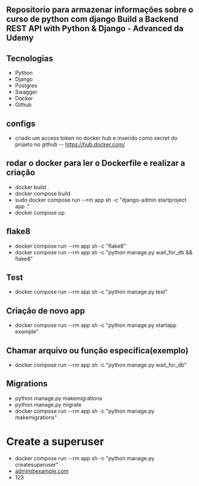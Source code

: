 ## Repositorio para armazenar informações sobre o curso de python com django Build a Backend REST API with Python & Django - Advanced da Udemy

## Tecnologias
- Python
- Django
- Postgres
- Swagger
- Docker
- Github

## configs
- criado um access token no docker hub e inserido como secret do projeto no github
-- https://hub.docker.com/

## rodar o docker para ler o Dockerfile e realizar a criação
- docker build .
- docker compose build
- sudo docker compose run --rm app sh -c  "django-admin startproject app ."
- docker compose up
## flake8
- docker compose run --rm app sh -c "flake8"
- docker compose run --rm app sh -c "python manage.py wait_for_db && flake8"
## Test
- docker compose run --rm app sh -c "python manage.py test"

## Criação de novo app
- docker compose run --rm app sh -c "python manage.py startapp example"

## Chamar arquivo ou função especifica(exemplo)
- docker compose run --rm app sh -c "python manage.py wait_for_db"

## Migrations
- python manage.py makemigrations
- python manage.py migrate
- docker compose run --rm app sh -c "python manage.py makemigrations"

# Create a superuser
- docker compose run --rm app sh -c "python manage.py createsuperuser"
- admin@example.com
- 123